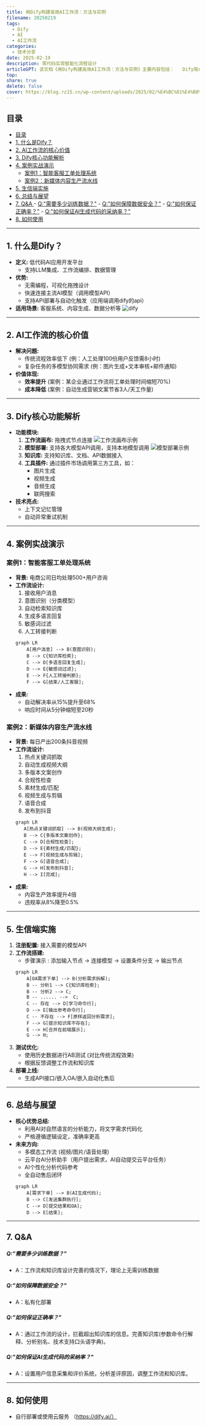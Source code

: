 ```yaml
---  
title: 用Dify构建高效AI工作流：方法与实例
filename: 20250219  
tags:  
  - Dify  
  - AI
  - AI工作流
categories:  
  - 技术分享  
date: 2025-02-19
description: 零代码实现智能化流程设计
articleGPT: 该文档《用Dify构建高效AI工作流：方法与实例》主要内容包括：   Dify简介：介绍Dify是什么。   AI工作流的核心价值：阐述AI工作流的价值。   Dify核心功能解析：详细解析Dify的核心功能。   案例实战演示：通过两个案例（智能客服工单处理系统和新媒体内容生产流水线）展示Dify的实际应用。   生信端实施：介绍在生信端的实施方法。   总结与展望：对全文进行总结并展望未来。   Q&A：解答常见问题，如训练数据需求、数据安全保障、正确率和AI生成代码的采纳率等。   使用指南：提供如何使用Dify的指导。
top:   
share: true  
delete: false  
cover: https://blog.rz15.cn/wp-content/uploads/2025/02/%E4%BC%81%E4%B8%9A%E5%BE%AE%E4%BF%A1%E6%88%AA%E5%9B%BE_17399365173678.png
---  
```


## 目录

- [目录](#目录)
- [1. 什么是Dify？ ](#1-什么是dify)
- [2. AI工作流的核心价值 ](#2-ai工作流的核心价值)
- [3. Dify核心功能解析 ](#3-dify核心功能解析)
- [4. 案例实战演示 ](#4-案例实战演示)
  - [案例1：智能客服工单处理系统 ](#案例1智能客服工单处理系统)
  - [案例2：新媒体内容生产流水线 ](#案例2新媒体内容生产流水线)
- [5. 生信端实施 ](#5-生信端实施)
- [6. 总结与展望 ](#6-总结与展望)
- [7. Q\&A ](#7-qa)
      - [Q:"需要多少训练数据？"](#q需要多少训练数据)
      - [Q:"如何保障数据安全？"](#q如何保障数据安全)
      - [Q:"如何保证正确率？"](#q如何保证正确率)
      - [Q:"如何保证AI生成代码的采纳率？"](#q如何保证ai生成代码的采纳率)
- [8. 如何使用 ](#8-如何使用)

---

## 1. 什么是Dify？ <a name="什么是dify"></a>

- **定义:** 低代码AI应用开发平台
    - 支持LLM集成、工作流编排、数据管理
- **优势:**
    - 无需编程，可视化拖拽设计
    - 快速连接主流AI模型（调用模型API）
    - 支持API部署与自动化触发（应用端调用dify的api）
- **适用场景:** 客服系统、内容生成、数据分析等
![dify](https://blog.rz15.cn/wp-content/uploads/2025/02/企业微信截图_17399332581420.png)

---

## 2. AI工作流的核心价值 <a name="ai工作流的核心价值"></a>

- **解决问题:**
    - 传统流程效率低下 (例：人工处理100份用户反馈需8小时)
    - 复杂任务的多模型协同需求 (例：图片生成+文本审核+邮件通知)
- **价值体现:**
    - **效率提升** (案例：某企业通过工作流将工单处理时间缩短70%)
    - **成本降低** (案例：自动生成营销文案节省3人/天工作量)

---

## 3. Dify核心功能解析 <a name="dify核心功能解析"></a>

- **功能模块:**
    1. **工作流画布:** 拖拽式节点连接
    ![工作流画布示例](https://blog.rz15.cn/wp-content/uploads/2025/02/微信图片_20250219100755.png)
    2. **模型部署:** 支持各大模型API调用，支持本地模型调用
    ![模型部署示例](https://blog.rz15.cn/wp-content/uploads/2025/02/微信图片_20250219101928.png)
    3. **知识库:** 支持知识库、文档、API数据接入
    4. **工具插件:** 通过插件市场调用第三方工具，如：
        - 图片生成
        - 视频生成
        - 音频生成
        - 联网搜索
- **技术亮点:**
    - 上下文记忆管理
    - 自动异常重试机制

---

## 4. 案例实战演示 <a name="案例实战演示"></a>

### 案例1：智能客服工单处理系统 <a name="案例1智能客服工单处理系统"></a>

- **背景:** 电商公司日均处理500+用户咨询
- **工作流设计:**
    1. 接收用户消息
    2. 意图识别（分类模型）
    3. 自动检索知识库
    4. 生成多语言回复
    5. 敏感词过滤
    6. 人工转接判断
  ```mermaid
  graph LR
      A[用户消息] --> B(意图识别);
      B --> C{知识库检索};
      C --> D[多语言回复生成];
      D --> E{敏感词过滤};
      E --> F{人工转接判断};
      F --> G[结束/人工客服];
  ```
- **成果:**
    - 自动解决率从15%提升至68%
    - 响应时间从5分钟缩短至20秒

### 案例2：新媒体内容生产流水线 <a name="案例2新媒体内容生产流水线"></a>

- **背景:** 每日产出200条抖音视频
- **工作流设计:**
    1. 热点关键词抓取
    2. 自动生成视频大纲
    3. 多版本文案创作
    4. 合规性检查
    5. 素材生成/匹配
    6. 视频生成与剪辑
    7. 语音合成
    8. 发布到抖音
   ```mermaid
  graph LR
      A[热点关键词抓取] --> B(视频大纲生成);
      B --> C{多版本文案创作};
      C --> D[合规性检查];
      D --> E{素材生成/匹配};
      E --> F[视频生成与剪辑];
      F --> G[语音合成];
      G --> H[发布到抖音];
      H --> I[完成];
  ```
- **成果:**
    - 内容生产效率提升4倍
    - 违规率从8%降至0.5%

---

## 5. 生信端实施 <a name="生信端实施"></a>

1. **注册配置:** 接入需要的模型API
2. **工作流搭建:**
    - 步骤演示 : 添加输入节点 -> 连接模型 -> 设置条件分支 -> 输出节点
    ```mermaid
    graph LR
        A[OA需求下单] --> B(分析需求拆解);
        B -- 分析1 --> C{知识库检索};
        B -- 分析2 --> C;
        B -- ...... -->  C;
        C -- 存在 --> D[学习命令行];
        D --> E[输出参考命令行];
        C -- 不存在 --> F[原样返回分析需求];
        F --> G[提示知识库不存在];
        E --> H[合并在前端展示];
        G --> H;
    ```
3. **测试优化:**
    - 使用历史数据进行AB测试 (对比传统流程效果)
    - 根据反馈调整工作流和知识库
4. **部署上线:**
    - 生成API接口/嵌入OA/嵌入自动化售后

---

## 6. 总结与展望 <a name="总结与展望"></a>

- **核心优势总结:**
    - 利用AI对自然语言的分析能力，将文字需求代码化
    - 严格遵循逻辑设定，准确率更高
- **未来方向:**
    - 多模态工作流 (视频/图片/语音处理)
    - 云平台AI分析助手（用户提出需求，AI自动提交云平台任务）
    - AI个性化分析代码参考
    - 全自动售后闭环
    ```mermaid
    graph LR
        A[需求下单] --> B(AI生成代码);
        B --> C[发送集群执行];
        C --> D[提交结果和OA];
        D --> E[结束];
    ```

---

## 7. Q&A <a name="qa"></a>

##### Q:"需要多少训练数据？" 
- A：工作流和知识库设计完善的情况下，理论上无需训练数据
##### Q:"如何保障数据安全？" 
- A：私有化部署
##### Q:"如何保证正确率？" 
- A：通过工作流的设计，拦截超出知识库的信息。完善知识库(参数命令行解释、分析别名、技术支持口头语字典)。
##### Q:"如何保证AI生成代码的采纳率？" 
- A：设置用户信息采集和评价系统，分析差评原因，调整工作流和知识库。

---

## 8. 如何使用 <a name="尾页"></a>

- 自行部署或使用云服务 （https://dify.ai/）
